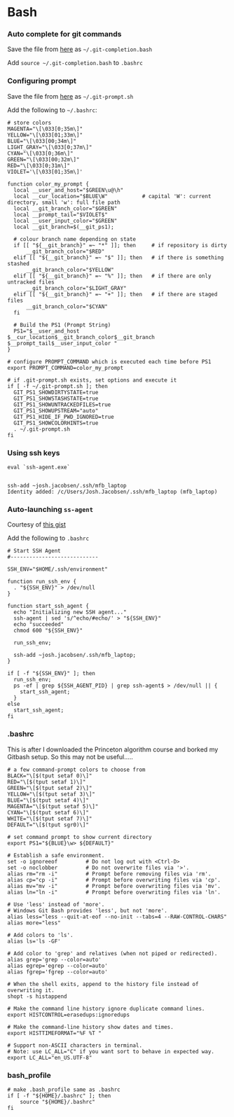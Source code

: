 # Bash

### Auto complete for git commands 
Save the file from [here](https://github.com/git/git/blob/master/contrib/completion/git-completion.bash) as `~/.git-completion.bash`

Add `source ~/.git-completion.bash` to `.bashrc`

### Configuring prompt
Save the file from [here](https://github.com/git/git/blob/master/contrib/completion/git-prompt.sh) as `~/.git-prompt.sh`

Add the following to `~/.bashrc`:

```
# store colors
MAGENTA="\[\033[0;35m\]"
YELLOW="\[\033[01;33m\]"
BLUE="\[\033[00;34m\]"
LIGHT_GRAY="\[\033[0;37m\]"
CYAN="\[\033[0;36m\]"
GREEN="\[\033[00;32m\]"
RED="\[\033[0;31m\]"
VIOLET='\[\033[01;35m\]'
 
function color_my_prompt {
  local __user_and_host="$GREEN\u@\h"
  local __cur_location="$BLUE\W"           # capital 'W': current directory, small 'w': full file path
  local __git_branch_color="$GREEN"
  local __prompt_tail="$VIOLET$"
  local __user_input_color="$GREEN"
  local __git_branch=$(__git_ps1); 
  
  # colour branch name depending on state
  if [[ "${__git_branch}" =~ "*" ]]; then     # if repository is dirty
      __git_branch_color="$RED"
  elif [[ "${__git_branch}" =~ "$" ]]; then   # if there is something stashed
      __git_branch_color="$YELLOW"
  elif [[ "${__git_branch}" =~ "%" ]]; then   # if there are only untracked files
      __git_branch_color="$LIGHT_GRAY"
  elif [[ "${__git_branch}" =~ "+" ]]; then   # if there are staged files
      __git_branch_color="$CYAN"
  fi
   
  # Build the PS1 (Prompt String)
  PS1="$__user_and_host $__cur_location$__git_branch_color$__git_branch $__prompt_tail$__user_input_color "
}
 
# configure PROMPT_COMMAND which is executed each time before PS1
export PROMPT_COMMAND=color_my_prompt
 
# if .git-prompt.sh exists, set options and execute it
if [ -f ~/.git-prompt.sh ]; then
  GIT_PS1_SHOWDIRTYSTATE=true
  GIT_PS1_SHOWSTASHSTATE=true
  GIT_PS1_SHOWUNTRACKEDFILES=true
  GIT_PS1_SHOWUPSTREAM="auto"
  GIT_PS1_HIDE_IF_PWD_IGNORED=true
  GIT_PS1_SHOWCOLORHINTS=true
  . ~/.git-prompt.sh
fi
```

### Using ssh keys

```
eval `ssh-agent.exe`


ssh-add ~josh.jacobsen/.ssh/mfb_laptop
Identity added: /c/Users/Josh.Jacobsen/.ssh/mfb_laptop (mfb_laptop)
```

### Auto-launching `ss-agent`
Courtesy of [this gist](https://gist.github.com/bsara/5c4d90db3016814a3d2fe38d314f9c23)

Add the following to `.bashrc`

```
# Start SSH Agent
#----------------------------

SSH_ENV="$HOME/.ssh/environment"

function run_ssh_env {
  . "${SSH_ENV}" > /dev/null
}

function start_ssh_agent {
  echo "Initializing new SSH agent..."
  ssh-agent | sed 's/^echo/#echo/' > "${SSH_ENV}"
  echo "succeeded"
  chmod 600 "${SSH_ENV}"

  run_ssh_env;

  ssh-add ~josh.jacobsen/.ssh/mfb_laptop;
}

if [ -f "${SSH_ENV}" ]; then
  run_ssh_env;
  ps -ef | grep ${SSH_AGENT_PID} | grep ssh-agent$ > /dev/null || {
    start_ssh_agent;
  }
else
  start_ssh_agent;
fi
```





### .bashrc
This is after I downloaded the Princeton algorithm course and borked my Gitbash setup. So this may not be useful.....

```
# a few command-prompt colors to choose from
BLACK="\[$(tput setaf 0)\]"
RED="\[$(tput setaf 1)\]"
GREEN="\[$(tput setaf 2)\]"
YELLOW="\[$(tput setaf 3)\]"
BLUE="\[$(tput setaf 4)\]"
MAGENTA="\[$(tput setaf 5)\]"
CYAN="\[$(tput setaf 6)\]"
WHITE="\[$(tput setaf 7)\]"
DEFAULT="\[$(tput sgr0)\]"

# set command prompt to show current directory
export PS1="${BLUE}\w> ${DEFAULT}"

# Establish a safe environment.
set -o ignoreeof         # Do not log out with <Ctrl-D>
set -o noclobber         # Do not overwrite files via '>'.
alias rm="rm -i"         # Prompt before removing files via 'rm'.
alias cp="cp -i"         # Prompt before overwriting files via 'cp'.
alias mv="mv -i"         # Prompt before overwriting files via 'mv'.
alias ln="ln -i"         # Prompt before overwriting files via 'ln'.

# Use 'less' instead of 'more'.
# Windows Git Bash provides 'less', but not 'more'.
alias less="less --quit-at-eof --no-init --tabs=4 --RAW-CONTROL-CHARS"
alias more="less"

# Add colors to 'ls'.
alias ls='ls -GF'

# Add color to 'grep' and relatives (when not piped or redirected).
alias grep='grep --color=auto'
alias egrep='egrep --color=auto'
alias fgrep='fgrep --color=auto'

# When the shell exits, append to the history file instead of overwriting it.
shopt -s histappend

# Make the command line history ignore duplicate command lines.
export HISTCONTROL=erasedups:ignoredups

# Make the command-line history show dates and times.
export HISTTIMEFORMAT="%F %T "

# Support non-ASCII characters in terminal.
# Note: use LC_ALL="C" if you want sort to behave in expected way.
export LC_ALL="en_US.UTF-8"
```

### bash_profile
```
# make .bash_profile same as .bashrc
if [ -f "${HOME}/.bashrc" ]; then
    source "${HOME}/.bashrc"
fi

```

